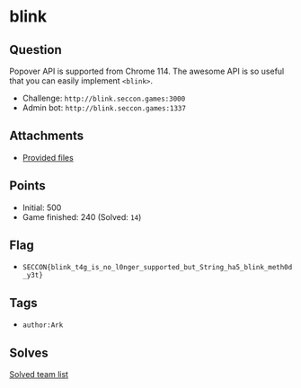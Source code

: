 # blink
## Question
Popover API is supported from Chrome 114. The awesome API is so useful that you can easily implement `<blink>`.

- Challenge: `http://blink.seccon.games:3000`
- Admin bot: `http://blink.seccon.games:1337`


## Attachments
- [Provided files](files/)

## Points
- Initial: 500
- Game finished: 240 (Solved: `14`)

## Flag
- `SECCON{blink_t4g_is_no_l0nger_supported_but_String_ha5_blink_meth0d_y3t}`

## Tags
- `author:Ark`

## Solves
[Solved team list](./solves.md)
